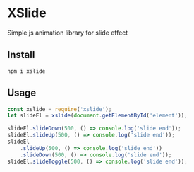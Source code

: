 # XSlide
Simple js animation library for slide effect

## Install

```npm i xslide```

## Usage

```js
const xslide = require('xslide');
let slideEl = xslide(document.getElementById('element'));

slideEl.slideDown(500, () => console.log('slide end'));
slideEl.slideUp(500, () => console.log('slide end'));
slideEl
    .slideUp(500, () => console.log('slide end'))
    .slideDown(500, () => console.log('slide end'));
slideEl.slideToggle(500, () => console.log('slide end'));
```



